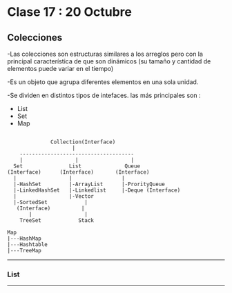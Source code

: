 # Clase 17 : 20 Octubre

## Colecciones

-Las colecciones son estructuras similares a los arreglos pero con la principal característica de que son dinámicos (su tamaño y cantidad de elementos puede variar en el tiempo)

-Es un objeto que agrupa diferentes elementos en una sola unidad.

-Se dividen en distintos tipos de intefaces. las más principales son :

  * List
  * Set
  * Map

```

              Collection(Interface)
                     |
    -------------------------------------
    |                 |                 |
  Set               List              Queue
(Interface)      (Interface)       (Interface)
  |                 |                |
  |-HashSet         |-ArrayList      |-ProrityQueue
  |-LinkedHashSet   |-Linkedlist     |-Deque (Interface)
  |                 |-Vector
  |-SortedSet            |
   (Interface)          |
       |                 |
    TreeSet            Stack
```

```
Map
|---HashMap
|---Hashtable
|---TreeMap

```


---

### List



---
